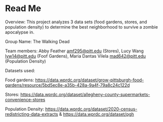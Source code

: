 # Read Me
Overview: This project analyzes 3 data sets (food gardens, stores, and population density) to determine the best neighborhood to survive a zombie apocalypse in.

Group Name: The Walking Dead

Team members: Abby Feather amf295@pitt.edu (Stores), Lucy Wang lyw14@pitt.edu (Foof Gardens), Maria Dantas Vilela mad642@pitt.edu (Population Density)

Datasets used: 

Food gardens: https://data.wprdc.org/dataset/grow-pittsburgh-food-gardens/resource/5bd5ec8e-a35b-428a-9a4f-79a8c24c122d 

Stores: https://data.wprdc.org/dataset/allegheny-county-supermarkets-convenience-stores

Population Density: https://data.wprdc.org/dataset/2020-census-redistricting-data-extracts & https://data.wprdc.org/dataset/pgh
